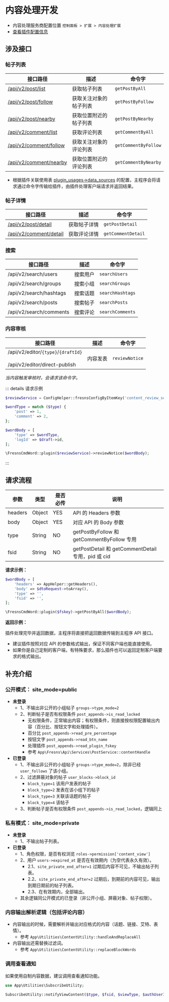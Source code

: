 # 内容处理开发

- 内容处理服务商配置位置 `控制面板 > 扩展 > 内容处理扩展`
- [查看插件配置信息](../../database/keyname/content-handler.md)

## 涉及接口

### 帖子列表

| 接口路径 | 描述 | 命令字 |
| --- | --- | --- |
| [/api/v2/post/list](../../api/post/list.md) | 获取帖子列表 | `getPostByAll` |
| [/api/v2/post/follow](../../api/post/follow.md) | 获取关注对象的帖子列表 | `getPostByFollow` |
| [/api/v2/post/nearby](../../api/post/nearby.md) | 获取位置附近的帖子列表 | `getPostByNearby` |
| [/api/v2/comment/list](../../api/comment/list.md) | 获取评论列表 | `getCommentByAll` |
| [/api/v2/comment/follow](../../api/comment/follow.md) | 获取关注对象的评论列表 | `getCommentByFollow` |
| [/api/v2/comment/nearby](../../api/comment/nearby.md) | 获取位置附近的评论列表 | `getCommentByNearby` |

- 根据插件关联使用表 [plugin_usages->data_sources](../../database/plugins/plugin-usages.md) 的配置，主程序会将请求通过命令字传输给插件，由插件处理客户端请求并返回结果。

### 帖子详情

| 接口路径 | 描述 | 命令字 |
| --- | --- | --- |
| [/api/v2/post/detail](../../api/post/detail.md) | 获取帖子详情 | `getPostDetail` |
| [/api/v2/comment/detail](../../api/comment/detail.md) | 获取评论详情 | `getCommentDetail` |

### 搜索

| 接口路径 | 描述 | 命令字 |
| --- | --- | --- |
| /api/v2/search/users | 搜索用户 | `searchUsers` |
| /api/v2/search/groups | 搜索小组 | `searchGroups` |
| /api/v2/search/hashtags | 搜索话题 | `searchHashtags` |
| /api/v2/search/posts | 搜索帖子 | `searchPosts` |
| /api/v2/search/comments | 搜索评论 | `searchComments` |

### 内容审核

| 接口路径 | 描述 | 命令字 |
| --- | --- | --- |
| /api/v2/editor/`{type}`/`{draftId}`<br><br>/api/v2/editor/direct-publish | 内容发表 | `reviewNotice` |

*当内容触发审核时，会请求该命令字。*

::: details 请求示例
```php
$reviewService = ConfigHelper::fresnsConfigByItemKey('content_review_service');

$wordType = match ($type) {
    'post' => 1,
    'comment' => 2,
};

$wordBody = [
    'type' => $wordType,
    'logId' => $draft->id,
];

\FresnsCmdWord::plugin($reviewService)->reviewNotice($wordBody);
```
:::


## 请求流程

| 参数 | 类型 | 是否必传 | 说明 |
| --- | --- | --- | --- |
| headers | Object | YES | API 的 Headers 参数 |
| body | Object | YES | 对应 API 的 Body 参数 |
| type | String | NO | getPostByFollow 和 getCommentByFollow 专用 |
| fsid | String | NO | getPostDetail 和 getCommentDetail 专用，pid 或 cid |

**请求示例：**

```php
$wordBody = [
    'headers' => AppHelper::getHeaders(),
    'body' => $dtoRequest->toArray(),
    'type' => '',
    'fsid' => '',
];

\FresnsCmdWord::plugin($fskey)->getPostByAll($wordBody);
```

**返回示例：**

插件处理完毕并返回数据，主程序将直接把返回数据传输到主程序 API 接口。

- 建议插件按照对应 API 的参数格式输出，保证不同客户端也能直接使用。
- 如果你是自己定制的客户端，有特殊要求，那么插件也可以返回定制客户端要求的格式输出。


## 补充介绍

### 公开模式： site_mode=public

- **未登录**
    - 1、不输出非公开的小组帖子 `groups->type_mode=2`
    - 2、判断帖子是否有权限条件 `post_appends->is_read_locked`
        - 无权限条件，正常输出内容；有权限条件，则直接按权限配置输出内容（百分比、按钮文字和处理插件）。
        - 百分比 `post_appends->read_pre_percentage`
        - 按钮文字 `post_appends->read_btn_name`
        - 处理插件 `post_appends->read_plugin_fskey`
        - 参考 `App\Fresns\Api\Services\PostService::contentHandle`
- **已登录**
    - 1、不输出非公开的小组帖子 `groups->type_mode=2`，除非已经 `user_follows` 了该小组。
    - 2、过滤屏蔽对象的帖子 `user_blocks->block_id`
        - `block_type=1` 该用户发表的帖子
        - `block_type=2` 发表在该小组下的帖子
        - `block_type=3` 关联该话题的帖子
        - `block_type=4` 该帖子
    - 3、判断帖子是否有权限条件 `post_appends->is_read_locked`，逻辑同上

### 私有模式： site_mode=private

- **未登录**
    - 1、不输出帖子列表。
- **已登录**
    - 1、角色权限，是否有权浏览 `roles->permission['content_view']`
    - 2、用户 `users->expired_at` 是否在有效期内（为空代表永久有效）。
        - 2.1、`site_private_end_after=1` 过期后内容不可见，不输出帖子列表。
        - 2.2、`site_private_end_after=2` 过期后，到期前的内容可见，输出到期日期前的帖子列表。
        - 2.3、在有效期内，全部输出。
    - 其余逻辑同公开模式的已登录（非公开小组、屏蔽对象、帖子权限）。

### 内容输出解析逻辑（包括评论内容）

- 内容输出的时候，需要解析并输出对应格式的内容（话题、链接、艾特、表情）。
    - 参考 `App\Utilities\ContentUtility::handleAndReplaceAll`
- 内容输出还需替换过滤词。
    - 参考 `App\Utilities\ContentUtility::replaceBlockWords`

### 调用查看通知

如果使用自制内容数据，建议调用查看通知功能。

```php
use App\Utilities\SubscribeUtility;

SubscribeUtility::notifyViewContent($type, $fsid, $viewType, $authUserId);
```
